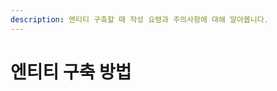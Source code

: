 ```yaml
---
description: 엔티티 구축할 때 작성 요령과 주의사항에 대해 알아봅니다.
---
```


# 엔티티 구축 방법

## &#x20;                             &#x20;
